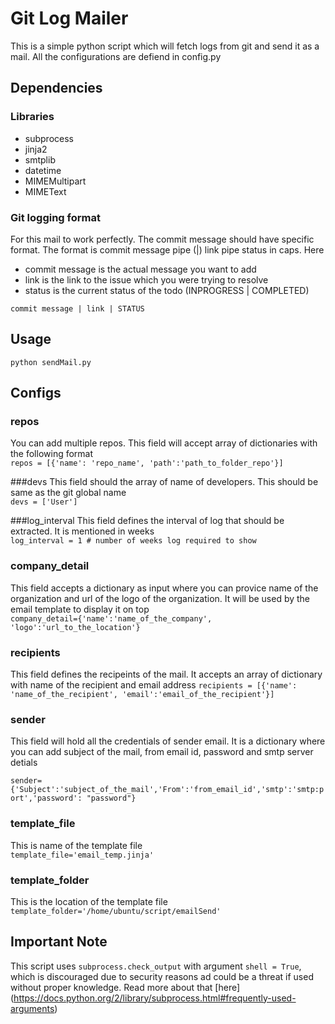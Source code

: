 # Git Log Mailer
This is a simple python script which will fetch logs from git and send it as a mail. All the configurations are defiend in config.py

## Dependencies
### Libraries
- subprocess
- jinja2
- smtplib
- datetime
- MIMEMultipart
- MIMEText

### Git logging format
For this mail to work perfectly. The commit message should have specific format. The format is commit message pipe (|) link pipe status in caps. Here 
- commit message is the actual message you want to add
- link is the link to the issue which you were trying to resolve 
- status is the current status of the todo (INPROGRESS | COMPLETED) 

`commit message | link | STATUS`


## Usage
 `python sendMail.py`
 
## Configs

### repos
  You can add multiple repos. This field will accept array of dictionaries with the following format <br>
 `repos = [{'name': 'repo_name', 'path':'path_to_folder_repo'}]`
 
###devs
 This field should the array of name of developers. This should be same as the git global name <br>
 `devs = ['User']`
 
###log_interval
 This field defines the interval of log that should be extracted. It is mentioned in weeks <br>
 `log_interval = 1 # number of weeks log required to show`
### company_detail
 This field accepts a dictionary as input where you can provice name of the organization and url of the logo of the organization. It will be used by the email template to display it on top <br>
 `company_detail={'name':'name_of_the_company', 'logo':'url_to_the_location'}`
### recipients
  This field defines the recipeints of the mail. It accepts an array of dictionary with name of the recipient and email address
 `recipients = [{'name': 'name_of_the_recipient', 'email':'email_of_the_recipient'}]`
 
### sender
  This field will hold all the credentials of sender email. It is a dictionary where you can add subject of the mail, from email id, password and smtp server detials
  
  `sender={'Subject':'subject_of_the_mail','From':'from_email_id','smtp':'smtp:port','password': "password"}`

### template_file
  This is name of the template file<br>
  `template_file='email_temp.jinja'`
### template_folder
  This is the location of the template file <br>
  `template_folder='/home/ubuntu/script/emailSend'`
## Important Note
  This script uses `subprocess.check_output` with argument `shell = True`, which is discouraged due to security reasons ad could be a threat if used without proper knowledge. Read more about that [here] (https://docs.python.org/2/library/subprocess.html#frequently-used-arguments) 
